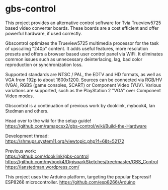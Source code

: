 # gbs-control

This project provides an alternative control software for Tvia Trueview5725 based video converter boards.
These boards are a cost efficient and offer powerful hardware, if used correctly.

Gbscontrol optimizes the Trueview5725 multimedia processor for the task of upscaling "240p" content.
It adds useful features, more resolution presets and offers a browser based user control panel via WiFi.
It eliminates common issues such as unnecessary deinterlacing, lag, bad color reproduction or synchronization loss.
 
Supported standards are NTSC / PAL, the EDTV and HD formats, as well as VGA from 192p to about 1600x1200.
Sources can be connected via RGB/HV (VGA), RGBS (game consoles, SCART) or Component Video (YUV).
Various variations are supported, such as the PlayStation 2 "VGA" over Component Video modes.

Gbscontrol is a continuation of previous work by dooklink, mybook4, Ian Stedman and others.

Head over to the wiki for the setup guide!
https://github.com/ramapcsx2/gbs-control/wiki/Build-the-Hardware

Development thread:  
https://shmups.system11.org/viewtopic.php?f=6&t=52172  

Previous work:  
https://github.com/dooklink/gbs-control  
https://github.com/mybook4/DigisparkSketches/tree/master/GBS_Control  
https://ianstedman.wordpress.com/  

This project uses the Arduino platform, targeting the popular Espressif ESP8266 microcontroller.
https://github.com/esp8266/Arduino
